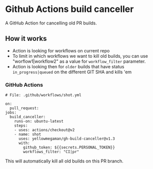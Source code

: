 # Github Actions build canceller

A GitHub Action for cancelling old PR builds.


## How it works
 * Action is looking for workflows on current repo
 * To limit in which workflows we want to kill old builds, you can use "worflow1|workflow2" as a value for `workflow_filter` parameter.
 * Action is looking then for `older` builds that have status `in_progress|queued` on the different GIT SHA and kills 'em

### GitHub Actions
```
# File: .github/workflows/shot.yml

on:
  pull_request:
jobs:
  build_canceller:
    runs-on: ubuntu-latest
    steps:
    - uses: actions/checkout@v2
    - name: shot
      uses: yellowmegaman/gh-build-canceller@v1.3
      with:
        github_token: ${{secrets.PERSONAL_TOKEN}}
        workflows_filter: "CI|pr"
```

This will automatically kill all old builds on this PR branch.

